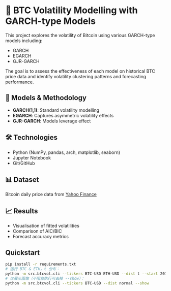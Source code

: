 # 🧠 BTC Volatility Modelling with GARCH-type Models

This project explores the volatility of Bitcoin using various GARCH-type models including:
- GARCH
- EGARCH
- GJR-GARCH

The goal is to assess the effectiveness of each model on historical BTC price data and identify volatility clustering patterns and forecasting performance.

## 🧪 Models & Methodology
- **GARCH(1,1)**: Standard volatility modelling
- **EGARCH**: Captures asymmetric volatility effects
- **GJR-GARCH**: Models leverage effect

## 🛠 Technologies
- Python (NumPy, pandas, arch, matplotlib, seaborn)
- Jupyter Notebook
- Git/GitHub

## 📊 Dataset
Bitcoin daily price data from [Yahoo Finance](https://finance.yahoo.com/)

## 📈 Results
- Visualisation of fitted volatilities
- Comparison of AIC/BIC
- Forecast accuracy metrics


## Quickstart

```bash
pip install -r requirements.txt
# 运行 BTC & ETH，t 分布：
python -m src.btcvol.cli --tickers BTC-USD ETH-USD --dist t --start 2018-01-01 --end 2024-12-31
# 仅展示图像（不阻塞执行可去掉 --show）：
python -m src.btcvol.cli --tickers BTC-USD --dist normal --show
